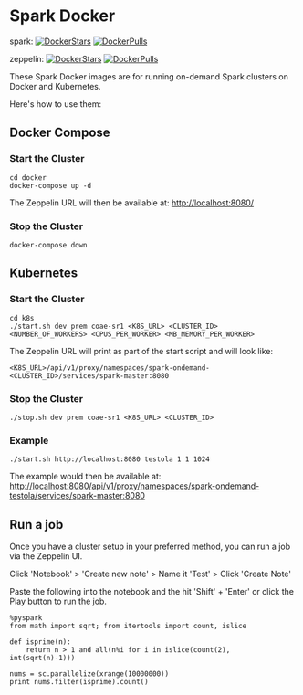 # Spark Docker

spark:
[![DockerStars](https://img.shields.io/docker/stars/stratospire/spark.svg)](https://registry.hub.docker.com/u/stratospire/spark/)
[![DockerPulls](https://img.shields.io/docker/pulls/stratospire/spark.svg)](https://registry.hub.docker.com/u/stratospire/spark/)

zeppelin:
[![DockerStars](https://img.shields.io/docker/stars/stratospire/zeppelin.svg)](https://registry.hub.docker.com/u/stratospire/zeppelin/)
[![DockerPulls](https://img.shields.io/docker/pulls/stratospire/zeppelin.svg)](https://registry.hub.docker.com/u/stratospire/zeppelin/)

These Spark Docker images are for running on-demand Spark clusters on Docker and Kubernetes.

Here's how to use them:

## Docker Compose

### Start the Cluster

```
cd docker
docker-compose up -d
```

The Zeppelin URL will then be available at:
[http://localhost:8080/](http://localhost:8080/)

### Stop the Cluster

```
docker-compose down
```

## Kubernetes

### Start the Cluster

```
cd k8s
./start.sh dev prem coae-sr1 <K8S_URL> <CLUSTER_ID> <NUMBER_OF_WORKERS> <CPUS_PER_WORKER> <MB_MEMORY_PER_WORKER>
```

The Zeppelin URL will print as part of the start script and will look like:
```
<K8S_URL>/api/v1/proxy/namespaces/spark-ondemand-<CLUSTER_ID>/services/spark-master:8080
```

### Stop the Cluster
```
./stop.sh dev prem coae-sr1 <K8S_URL> <CLUSTER_ID>
```

### Example
```
./start.sh http://localhost:8080 testola 1 1 1024
```
The example would then be available at:  [http://localhost:8080/api/v1/proxy/namespaces/spark-ondemand-testola/services/spark-master:8080](http://localhost:8080/api/v1/proxy/namespaces/spark-ondemand-testola/services/spark-master:8080)


## Run a job

Once you have a cluster setup in your preferred method, you can run a job via the Zeppelin UI.

Click 'Notebook' > 'Create new note' > Name it 'Test' > Click 'Create Note'

Paste the following into the notebook and the hit 'Shift' + 'Enter' or click the Play button to run the job.
```
%pyspark
from math import sqrt; from itertools import count, islice

def isprime(n):
    return n > 1 and all(n%i for i in islice(count(2), int(sqrt(n)-1)))

nums = sc.parallelize(xrange(10000000))
print nums.filter(isprime).count()
```
